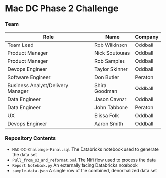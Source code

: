# Mac DC Phase 2 Challenge

### Team

| Role                              | Name           | Company |
| --------------------------------- | -------------- | ------- |
| Team Lead                         | Rob Wilkinson  | Oddball |
| Product Manager                   | Nick Soutouras | Oddball |
| Product Manager                   | Rob Samples    | Oddball |
| Devops Engineer                   | Taylor Skinner | Oddball |
| Software Engineer                 | Don Butler     | Peraton |
| Business Analyst/Delivery Manager | Shira Goodman  | Oddball |
| Data Engineer                     | Jason Cavnar   | Oddball |
| Data Engineer                     | John Tabbone   | Peraton |
| UX                                | Elissa Folk    | Oddball |
| Devops Engineer                   | Aaron Smith    | Oddball |

### Repository Contents

- `MAC-DC-Challenge-Final.sql` The Databricks notebook used to generate the data set
- `Pull_from_s3_and_reformat.xml` The Nifi flow used to process the data
- `Report Notebook.py` An externally facing Databricks notebook
- `sample-data.json` A single row of the combined, denormalized data set
